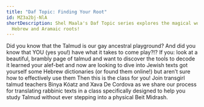 ```yaml
---
title: "Daf Topic: Finding Your Root"
id: MZ3a2bj-NlA
shortDescription: Shel Maala's Daf Topic series explores the magical world of
  Hebrew and Aramaic roots!
---
```



Did you know that the Talmud is our gay ancestral playground? And did you know that YOU (yes you!) have what it takes to come play?!? If you: look at a beautiful, brambly page of talmud and want to discover the tools to decode it learned your alef-bet and now are looking to dive into Jewish texts got yourself some Hebrew dictionaries (or found them online!) but aren’t sure how to effectively use them Then this is the class for you! Join transgirl talmud teachers Binya Kóatz and Xava De Cordova as we share our process for translating rabbinic texts in a class specifically designed to help you study Talmud without ever stepping into a physical Beit Midrash.

